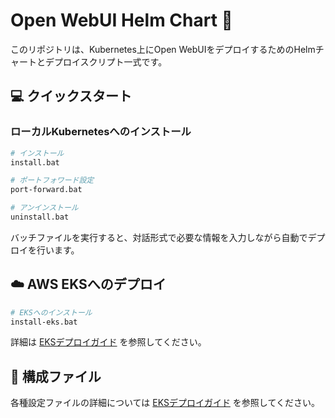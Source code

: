 # Open WebUI Helm Chart 🚀

このリポジトリは、Kubernetes上にOpen WebUIをデプロイするためのHelmチャートとデプロイスクリプト一式です。

## 💻 クイックスタート

### ローカルKubernetesへのインストール

```bash
# インストール
install.bat

# ポートフォワード設定
port-forward.bat

# アンインストール
uninstall.bat
```

バッチファイルを実行すると、対話形式で必要な情報を入力しながら自動でデプロイを行います。

## ☁️ AWS EKSへのデプロイ

```bash
# EKSへのインストール
install-eks.bat
```

詳細は [EKSデプロイガイド](docs-eks.md) を参照してください。

## 📁 構成ファイル

各種設定ファイルの詳細については [EKSデプロイガイド](docs-eks.md) を参照してください。
